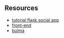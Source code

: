 ## Resources
* [tutorial flask social app](https://blog.miguelgrinberg.com/)
* [front-end](https://www.liquidlight.co.uk/blog/article/getting-started-with-webpack-3)
* [bulma](http://bulma.io/)
